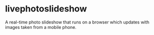 # livephotoslideshow
A real-time photo slideshow that runs on a browser which updates with images taken from a mobile phone.
